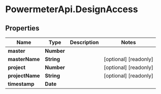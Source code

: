 # PowermeterApi.DesignAccess

## Properties

Name | Type | Description | Notes
------------ | ------------- | ------------- | -------------
**master** | **Number** |  | 
**masterName** | **String** |  | [optional] [readonly] 
**project** | **Number** |  | [optional] [readonly] 
**projectName** | **String** |  | [optional] [readonly] 
**timestamp** | **Date** |  | 



